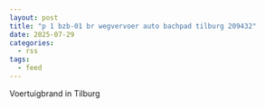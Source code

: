 ```yaml
---
layout: post
title: "p 1 bzb-01 br wegvervoer auto bachpad tilburg 209432"
date: 2025-07-29
categories: 
  - rss
tags: 
  - feed
---
```


Voertuigbrand in Tilburg
